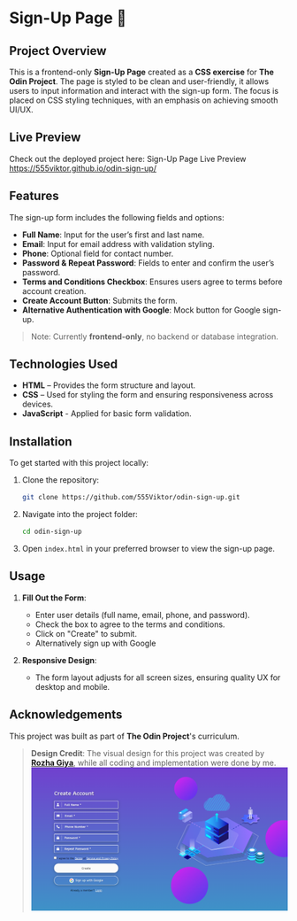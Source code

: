 # Sign-Up Page 🔐

## Project Overview  
This is a frontend-only **Sign-Up Page** created as a **CSS exercise** for **The Odin Project**. The page is styled to be clean and user-friendly, it allows users to input information and interact with the sign-up form. The focus is placed on CSS styling techniques, with an emphasis on achieving smooth UI/UX.

## Live Preview
Check out the deployed project here: Sign-Up Page Live Preview https://555viktor.github.io/odin-sign-up/

## Features  
The sign-up form includes the following fields and options:

- **Full Name**: Input for the user’s first and last name.
- **Email**: Input for email address with validation styling.
- **Phone**: Optional field for contact number.
- **Password & Repeat Password**: Fields to enter and confirm the user’s password.
- **Terms and Conditions Checkbox**: Ensures users agree to terms before account creation.
- **Create Account Button**: Submits the form.
- **Alternative Authentication with Google**: Mock button for Google sign-up.

> Note: Currently **frontend-only**, no backend or database integration.

## Technologies Used  
- **HTML** – Provides the form structure and layout.
- **CSS** – Used for styling the form and ensuring responsiveness across devices.
- **JavaScript** - Applied for basic form validation.

## Installation

To get started with this project locally:

1. Clone the repository:
   ```bash
   git clone https://github.com/555Viktor/odin-sign-up.git
   ```

2. Navigate into the project folder:
   ```bash
   cd odin-sign-up
   ```

3. Open `index.html` in your preferred browser to view the sign-up page.

## Usage  

1. **Fill Out the Form**:  
   - Enter user details  (full name, email, phone, and password).
   - Check the box to agree to the terms and conditions.
   - Click on "Create" to submit.
   - Alternatively sign up with Google

2. **Responsive Design**:  
   - The form layout adjusts for all screen sizes, ensuring quality UX for desktop and mobile.

## Acknowledgements  
This project was built as part of **The Odin Project**'s curriculum.  
> **Design Credit**: The visual design for this project was created by **[**Rozha Giya**](https://www.figma.com/@R_G)**, while all coding and implementation were done by me.
![Screenshot](assets/sign-up-preview.png)
